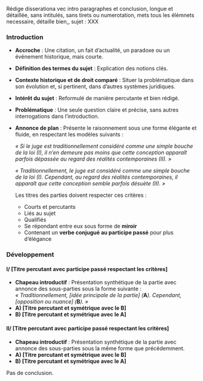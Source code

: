 Rédige disserationa vec intro paragraphes et conclusion, longue et détaillée, sans intitulés, sans tirets ou numerotation, mets tous les élémnets necessaire, détaille bien,, sujet : XXX 
### **Introduction**

- **Accroche** : Une citation, un fait d’actualité, un paradoxe ou un événement historique, mais courte.
    
- **Définition des termes du sujet** : Explication des notions clés.
    
- **Contexte historique et de droit comparé** : Situer la problématique dans son évolution et, si pertinent, dans d’autres systèmes juridiques.
    
- **Intérêt du sujet** : Reformulé de manière percutante et bien rédigé.
    
- **Problématique** : Une seule question claire et précise, sans autres interrogations dans l’introduction.
    
- **Annonce de plan** : Présente le raisonnement sous une forme élégante et fluide, en respectant les modèles suivants :
    
    _« Si le juge est traditionnellement considéré comme une simple bouche de la loi (I), il n’en demeure pas moins que cette conception apparaît parfois dépassée au regard des réalités contemporaines (II). »_
    
    _« Traditionnellement, le juge est considéré comme une simple bouche de la loi (I). Cependant, au regard des réalités contemporaines, il apparaît que cette conception semble parfois désuète (II). »_
    
    Les titres des parties doivent respecter ces critères :
    
    - Courts et percutants
    - Liés au sujet
    - Qualifiés
    - Se répondant entre eux sous forme de **miroir**
    - Contenant un **verbe conjugué au participe passé** pour plus d’élégance

### **Développement**

#### **I/ [Titre percutant avec participe passé respectant les critères]**

- **Chapeau introductif** : Présentation synthétique de la partie avec annonce des sous-parties sous la forme suivante :  
    _« Traditionnellement, [idée principale de la partie] (_**A**_). Cependant, [opposition ou nuance] (_**B**_). »_
- **A) [Titre percutant et symétrique avec le B]**
- **B) [Titre percutant et symétrique avec le A]**

#### **II/ [Titre percutant avec participe passé respectant les critères]**

- **Chapeau introductif** : Présentation synthétique de la partie avec annonce des sous-parties sous la même forme que précédemment.
- **A) [Titre percutant et symétrique avec le B]**
- **B) [Titre percutant et symétrique avec le A]**

Pas de conclusion.